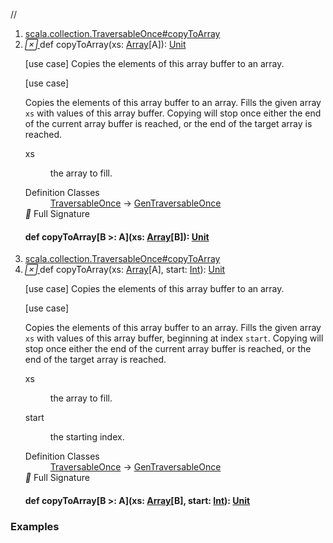 //
<ol>
<li><a href="https://www.scala-lang.org/api/2.12.3/scala/collection/mutable/ArrayBuffer.html#copyToArray(xs:Array[A]):Unit">scala.collection.TraversableOnce#copyToArray</a></li>
<li name="scala.collection.TraversableOnce#copyToArray" visbl="pub" class="indented0 " data-isabs="false" fullcomment="yes" group="Ungrouped"> <a id="copyToArray(xs:Array[A]):Unit"></a><a id="copyToArray(Array[A]):Unit"></a> <span class="permalink"> <a href="../../../scala/collection/mutable/ArrayBuffer.html#copyToArray(xs:Array[A]):Unit" title="Permalink"> <i class="material-icons"></i> </a> </span> <span class="modifier_kind"> <span class="modifier"></span> <span class="kind">def</span> </span> <span class="symbol"> <span class="name">copyToArray</span><span class="params">(<span name="xs">xs: <a href="../../Array.html" class="extype" name="scala.Array">Array</a>[<span class="extype" name="scala.collection.GenTraversableOnce.A">A</span>]</span>)</span><span class="result">: <a href="../../Unit.html" class="extype" name="scala.Unit">Unit</a></span> </span> <p class="shortcomment cmt">[use case] Copies the elements of this array buffer to an array.</p>
 <div class="fullcomment">
  [use case] 
  <div class="comment cmt">
   <p> Copies the elements of this array buffer to an array. Fills the given array <code>xs</code> with values of this array buffer. Copying will stop once either the end of the current array buffer is reached, or the end of the target array is reached.</p>
  </div>
  <dl class="paramcmts block">
   <dt class="param">
    xs
   </dt>
   <dd class="cmt">
    <p>the array to fill.</p>
   </dd>
  </dl>
  <dl class="attributes block"> 
   <dt>
    Definition Classes
   </dt>
   <dd>
    <a href="../TraversableOnce.html" class="extype" name="scala.collection.TraversableOnce">TraversableOnce</a> → 
    <a href="../GenTraversableOnce.html" class="extype" name="scala.collection.GenTraversableOnce">GenTraversableOnce</a>
   </dd>
   <div class="full-signature-block toggleContainer"> 
    <span class="toggle"> <i class="material-icons"></i> Full Signature </span> 
    <div class="hiddenContent full-signature-usecase">
     <h4 id="signature" class="signature"> <span class="modifier_kind"> <span class="modifier"></span> <span class="kind">def</span> </span> <span class="symbol"> <span class="name">copyToArray</span><span class="tparams">[<span name="B">B &gt;: <span class="extype" name="scala.collection.mutable.ArrayBuffer.A">A</span></span>]</span><span class="params">(<span name="xs">xs: <a href="../../Array.html" class="extype" name="scala.Array">Array</a>[<span class="extype" name="scala.collection.TraversableOnce.copyToArray.B">B</span>]</span>)</span><span class="result">: <a href="../../Unit.html" class="extype" name="scala.Unit">Unit</a></span> </span> </h4>
    </div> 
   </div>
  </dl>
 </div> </li>
        

<li><a href="https://www.scala-lang.org/api/2.12.3/scala/collection/mutable/ArrayBuffer.html#copyToArray(xs:Array[A],start:Int):Unit">scala.collection.TraversableOnce#copyToArray</a></li>
<li name="scala.collection.TraversableOnce#copyToArray" visbl="pub" class="indented0 " data-isabs="false" fullcomment="yes" group="Ungrouped"> <a id="copyToArray(xs:Array[A],start:Int):Unit"></a><a id="copyToArray(Array[A],Int):Unit"></a> <span class="permalink"> <a href="../../../scala/collection/mutable/ArrayBuffer.html#copyToArray(xs:Array[A],start:Int):Unit" title="Permalink"> <i class="material-icons"></i> </a> </span> <span class="modifier_kind"> <span class="modifier"></span> <span class="kind">def</span> </span> <span class="symbol"> <span class="name">copyToArray</span><span class="params">(<span name="xs">xs: <a href="../../Array.html" class="extype" name="scala.Array">Array</a>[<span class="extype" name="scala.collection.GenTraversableOnce.A">A</span>]</span>, <span name="start">start: <a href="../../Int.html" class="extype" name="scala.Int">Int</a></span>)</span><span class="result">: <a href="../../Unit.html" class="extype" name="scala.Unit">Unit</a></span> </span> <p class="shortcomment cmt">[use case] Copies the elements of this array buffer to an array.</p>
 <div class="fullcomment">
  [use case] 
  <div class="comment cmt">
   <p> Copies the elements of this array buffer to an array. Fills the given array <code>xs</code> with values of this array buffer, beginning at index <code>start</code>. Copying will stop once either the end of the current array buffer is reached, or the end of the target array is reached.</p>
  </div>
  <dl class="paramcmts block">
   <dt class="param">
    xs
   </dt>
   <dd class="cmt">
    <p>the array to fill.</p>
   </dd>
   <dt class="param">
    start
   </dt>
   <dd class="cmt">
    <p>the starting index.</p>
   </dd>
  </dl>
  <dl class="attributes block"> 
   <dt>
    Definition Classes
   </dt>
   <dd>
    <a href="../TraversableOnce.html" class="extype" name="scala.collection.TraversableOnce">TraversableOnce</a> → 
    <a href="../GenTraversableOnce.html" class="extype" name="scala.collection.GenTraversableOnce">GenTraversableOnce</a>
   </dd>
   <div class="full-signature-block toggleContainer"> 
    <span class="toggle"> <i class="material-icons"></i> Full Signature </span> 
    <div class="hiddenContent full-signature-usecase">
     <h4 id="signature" class="signature"> <span class="modifier_kind"> <span class="modifier"></span> <span class="kind">def</span> </span> <span class="symbol"> <span class="name">copyToArray</span><span class="tparams">[<span name="B">B &gt;: <span class="extype" name="scala.collection.mutable.ArrayBuffer.A">A</span></span>]</span><span class="params">(<span name="xs">xs: <a href="../../Array.html" class="extype" name="scala.Array">Array</a>[<span class="extype" name="scala.collection.TraversableOnce.copyToArray.B">B</span>]</span>, <span name="start">start: <a href="../../Int.html" class="extype" name="scala.Int">Int</a></span>)</span><span class="result">: <a href="../../Unit.html" class="extype" name="scala.Unit">Unit</a></span> </span> </h4>
    </div> 
   </div>
  </dl>
 </div> </li>
        </ol>


### Examples















